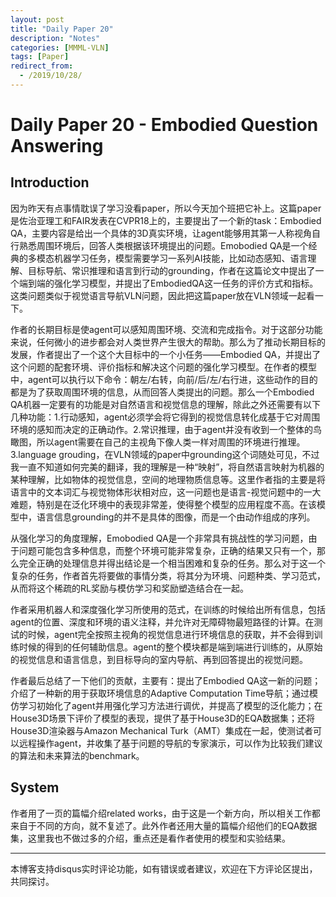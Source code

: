 ```yaml
---
layout: post
title: "Daily Paper 20"
description: "Notes"
categories: [MMML-VLN]
tags: [Paper]
redirect_from:
  - /2019/10/28/
---
```


# Daily Paper 20 - Embodied Question Answering  

## Introduction  

因为昨天有点事情耽误了学习没看paper，所以今天加个班把它补上。这篇paper是佐治亚理工和FAIR发表在CVPR18上的，主要提出了一个新的task：Embodied QA，主要内容是给出一个具体的3D真实环境，让agent能够用其第一人称视角自行熟悉周围环境后，回答人类根据该环境提出的问题。Emobodied QA是一个经典的多模态机器学习任务，模型需要学习一系列AI技能，比如动态感知、语言理解、目标导航、常识推理和语言到行动的grounding，作者在这篇论文中提出了一个端到端的强化学习模型，并提出了EmbodiedQA这一任务的评价方式和指标。这类问题类似于视觉语言导航VLN问题，因此把这篇paper放在VLN领域一起看一下。  

作者的长期目标是使agent可以感知周围环境、交流和完成指令。对于这部分功能来说，任何微小的进步都会对人类世界产生很大的帮助。那么为了推动长期目标的发展，作者提出了一个这个大目标中的一个小任务——Embodied QA，并提出了这个问题的配套环境、评价指标和解决这个问题的强化学习模型。在作者的模型中，agent可以执行以下命令：朝左/右转，向前/后/左/右行进，这些动作的目的都是为了获取周围环境的信息，从而回答人类提出的问题。那么一个Embodied QA机器一定要有的功能是对自然语言和视觉信息的理解，除此之外还需要有以下几种功能：1.行动感知，agent必须学会将它得到的视觉信息转化成基于它对周围环境的感知而决定的正确动作。2.常识推理，由于agent并没有收到一个整体的鸟瞰图，所以agent需要在自己的主视角下像人类一样对周围的环境进行推理。3.language grouding，在VLN领域的paper中grounding这个词随处可见，不过我一直不知道如何完美的翻译，我的理解是一种“映射”，将自然语言映射为机器的某种理解，比如物体的视觉信息，空间的地理物质信息等。这里作者指的主要是将语言中的文本词汇与视觉物体形状相对应，这一问题也是语言-视觉问题中的一大难题，特别是在泛化环境中的表现非常差，使得整个模型的应用程度不高。在该模型中，语言信息grounding的并不是具体的图像，而是一个由动作组成的序列。  

从强化学习的角度理解，Emobodied QA是一个非常具有挑战性的学习问题，由于问题可能包含多种信息，而整个环境可能非常复杂，正确的结果又只有一个，那么完全正确的处理信息并得出结论是一个相当困难和复杂的任务。那么对于这一个复杂的任务，作者首先将要做的事情分类，将其分为环境、问题种类、学习范式，从而将这个稀疏的RL奖励与模仿学习和奖励塑造结合在一起。  

作者采用机器人和深度强化学习所使用的范式，在训练的时候给出所有信息，包括agent的位置、深度和环境的语义注释，并允许对无障碍物最短路径的计算。在测试的时候，agent完全按照主视角的视觉信息进行环境信息的获取，并不会得到训练时候的得到的任何辅助信息。agent的整个模块都是端到端进行训练的，从原始的视觉信息和语言信息，到目标导向的室内导航、再到回答提出的视觉问题。  

作者最后总结了一下他们的贡献，主要有：提出了Embodied QA这一新的问题；介绍了一种新的用于获取环境信息的Adaptive Computation Time导航；通过模仿学习初始化了agent并用强化学习方法进行调优，并提高了模型的泛化能力；在House3D场景下评价了模型的表现，提供了基于House3D的EQA数据集；还将House3D渲染器与Amazon Mechanical Turk（AMT）集成在一起，使测试者可以远程操作agent，并收集了基于问题的导航的专家演示，可以作为比较我们建议的算法和未来算法的benchmark。  

## System  

作者用了一页的篇幅介绍related works，由于这是一个新方向，所以相关工作都来自于不同的方向，就不复述了。此外作者还用大量的篇幅介绍他们的EQA数据集，这里我也不做过多的介绍，重点还是看作者使用的模型和实验结果。  



---
本博客支持disqus实时评论功能，如有错误或者建议，欢迎在下方评论区提出，共同探讨。  
